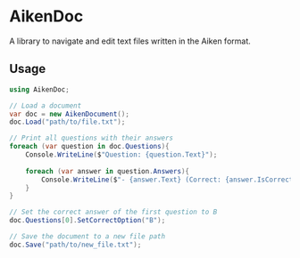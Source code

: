 # AikenDoc

A library to navigate and edit text files written in the Aiken format.

## Usage

```csharp
using AikenDoc;

// Load a document
var doc = new AikenDocument();
doc.Load("path/to/file.txt");

// Print all questions with their answers
foreach (var question in doc.Questions){
    Console.WriteLine($"Question: {question.Text}");
    
    foreach (var answer in question.Answers){
        Console.WriteLine($"- {answer.Text} (Correct: {answer.IsCorrect})");
    }
}

// Set the correct answer of the first question to B
doc.Questions[0].SetCorrectOption("B");

// Save the document to a new file path
doc.Save("path/to/new_file.txt");